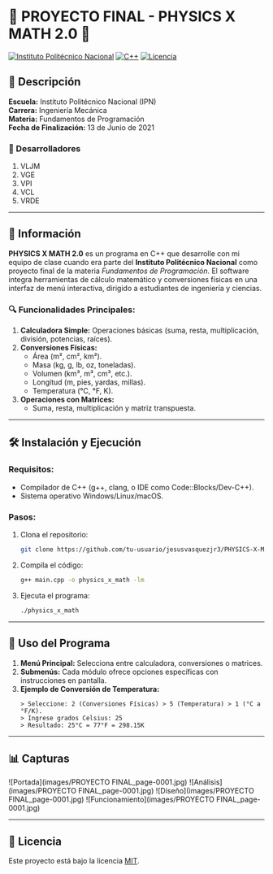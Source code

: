 # 🚀 PROYECTO FINAL - PHYSICS X MATH 2.0 🧮

[![Instituto Politécnico Nacional](https://img.shields.io/badge/IPN-E4405F?style=flat-square&logo=politecnico&logoColor=white)](https://www.ipn.mx/)
[![C++](https://img.shields.io/badge/C++-00599C?style=flat-square&logo=c%2B%2B&logoColor=white)](https://isocpp.org/)
[![Licencia](https://img.shields.io/badge/Licencia-MIT-blue.svg)](https://opensource.org/licenses/MIT)

## 📌 Descripción
**Escuela:** Instituto Politécnico Nacional (IPN)  
**Carrera:** Ingeniería Mecánica  
**Materia:** Fundamentos de Programación  
**Fecha de Finalización:** 13 de Junio de 2021  

### 👥 Desarrolladores
1. VLJM
2. VGE
3. VPI
4. VCL
5. VRDE

---

## 📝 Información
**PHYSICS X MATH 2.0** es un programa en C++ que desarrolle con mi equipo de clase cuando era parte del **Instituto Politécnico Nacional** como proyecto final de la materia *Fundamentos de Programación*. El software integra herramientas de cálculo matemático y conversiones físicas en una interfaz de menú interactiva, dirigido a estudiantes de ingeniería y ciencias.

### 🔍 Funcionalidades Principales:
1. **Calculadora Simple:** Operaciones básicas (suma, resta, multiplicación, división, potencias, raíces).  
2. **Conversiones Físicas:**  
   - Área (m², cm², km²).  
   - Masa (kg, g, lb, oz, toneladas).  
   - Volumen (km³, m³, cm³, etc.).  
   - Longitud (m, pies, yardas, millas).  
   - Temperatura (°C, °F, K).  
3. **Operaciones con Matrices:**  
   - Suma, resta, multiplicación y matriz transpuesta.  

---

## 🛠️ Instalación y Ejecución
### Requisitos:
- Compilador de C++ (g++, clang, o IDE como Code::Blocks/Dev-C++).  
- Sistema operativo Windows/Linux/macOS.  

### Pasos:
1. Clona el repositorio:
   ```bash
   git clone https://github.com/tu-usuario/jesusvasquezjr3/PHYSICS-X-MATH-2.0.git
   ```
2. Compila el código:
   ```bash
   g++ main.cpp -o physics_x_math -lm
   ```
3. Ejecuta el programa:
   ```bash
   ./physics_x_math
   ```
---

## 🎯 Uso del Programa
1. **Menú Principal:** Selecciona entre calculadora, conversiones o matrices.  
2. **Submenús:** Cada módulo ofrece opciones específicas con instrucciones en pantalla.  
3. **Ejemplo de Conversión de Temperatura:**  
   ```plaintext
   > Seleccione: 2 (Conversiones Físicas) > 5 (Temperatura) > 1 (°C a °F/K).
   > Ingrese grados Celsius: 25
   > Resultado: 25°C = 77°F = 298.15K
   ```

---

## 📊 Capturas

![Portada](images/PROYECTO FINAL_page-0001.jpg)
![Análisis](images/PROYECTO FINAL_page-0001.jpg)
![Diseño](images/PROYECTO FINAL_page-0001.jpg)
![Funcionamiento](images/PROYECTO FINAL_page-0001.jpg)

---

## 📜 Licencia
Este proyecto está bajo la licencia [MIT](LICENSE).  
